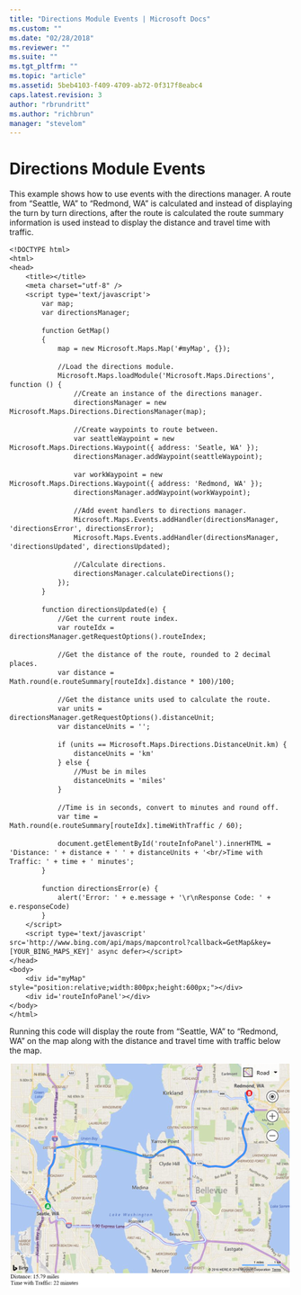 ```yaml
---
title: "Directions Module Events | Microsoft Docs"
ms.custom: ""
ms.date: "02/28/2018"
ms.reviewer: ""
ms.suite: ""
ms.tgt_pltfrm: ""
ms.topic: "article"
ms.assetid: 5beb4103-f409-4709-ab72-0f317f8eabc4
caps.latest.revision: 3
author: "rbrundritt"
ms.author: "richbrun"
manager: "stevelom"
---
```

# Directions Module Events
This example shows how to use events with the directions manager. A route from “Seattle, WA” to “Redmond, WA” is calculated and instead of displaying the turn by turn directions, after the route is calculated the route summary information is used instead to display the distance and travel time with traffic.

```
<!DOCTYPE html>
<html>
<head>
    <title></title>
    <meta charset="utf-8" />
	<script type='text/javascript'>
        var map;
        var directionsManager;

        function GetMap()
        {
            map = new Microsoft.Maps.Map('#myMap', {});

            //Load the directions module.
            Microsoft.Maps.loadModule('Microsoft.Maps.Directions', function () {
                //Create an instance of the directions manager.
                directionsManager = new Microsoft.Maps.Directions.DirectionsManager(map);

                //Create waypoints to route between.
                var seattleWaypoint = new Microsoft.Maps.Directions.Waypoint({ address: 'Seatle, WA' });
                directionsManager.addWaypoint(seattleWaypoint);

                var workWaypoint = new Microsoft.Maps.Directions.Waypoint({ address: 'Redmond, WA' });
                directionsManager.addWaypoint(workWaypoint);

                //Add event handlers to directions manager.
                Microsoft.Maps.Events.addHandler(directionsManager, 'directionsError', directionsError);
                Microsoft.Maps.Events.addHandler(directionsManager, 'directionsUpdated', directionsUpdated);

                //Calculate directions.
                directionsManager.calculateDirections();
            });
        }

        function directionsUpdated(e) {
            //Get the current route index.
            var routeIdx = directionsManager.getRequestOptions().routeIndex;

            //Get the distance of the route, rounded to 2 decimal places.
            var distance = Math.round(e.routeSummary[routeIdx].distance * 100)/100;

            //Get the distance units used to calculate the route.
            var units = directionsManager.getRequestOptions().distanceUnit;
            var distanceUnits = '';

            if (units == Microsoft.Maps.Directions.DistanceUnit.km) {
                distanceUnits = 'km'
            } else {
                //Must be in miles
                distanceUnits = 'miles'
            }

            //Time is in seconds, convert to minutes and round off.
            var time = Math.round(e.routeSummary[routeIdx].timeWithTraffic / 60);

            document.getElementById('routeInfoPanel').innerHTML = 'Distance: ' + distance + ' ' + distanceUnits + '<br/>Time with Traffic: ' + time + ' minutes';
        }

        function directionsError(e) {
            alert('Error: ' + e.message + '\r\nResponse Code: ' + e.responseCode)
        }
    </script>
    <script type='text/javascript' src='http://www.bing.com/api/maps/mapcontrol?callback=GetMap&key=[YOUR_BING_MAPS_KEY]' async defer></script>
</head>
<body>
    <div id="myMap" style="position:relative;width:800px;height:600px;"></div>
    <div id='routeInfoPanel'></div>
</body>
</html>
```

Running this code will display the route from “Seattle, WA” to “Redmond, WA” on the map along with the distance and travel time with traffic below the map.

![Directions Event Example](../v8-web-control/media/bmv8-directionseventexample.PNG)